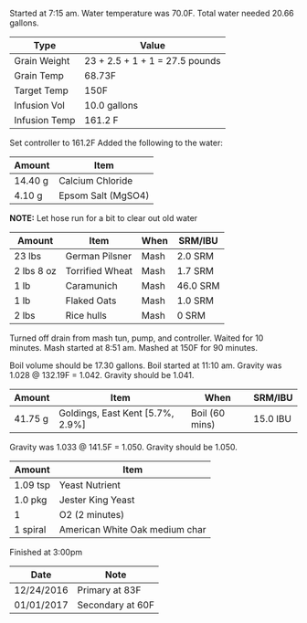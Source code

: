 Started at 7:15 am. Water temperature was 70.0F. Total water needed 20.66 gallons.

Type | Value
--- | ---
Grain Weight | 23 + 2.5 + 1 + 1 = 27.5 pounds
Grain Temp | 68.73F
Target Temp | 150F
Infusion Vol | 10.0 gallons
Infusion Temp | 161.2 F

Set controller to 161.2F
Added the following to the water:

Amount | Item
--- | ---
14.40 g | Calcium Chloride
4.10 g | Epsom Salt (MgSO4)

**NOTE:** Let hose run for a bit to clear out old water

Amount | Item | When | SRM/IBU
--- | --- | --- | ---
23 lbs | German Pilsner | Mash | 2.0 SRM
2 lbs 8 oz | Torrified Wheat | Mash | 1.7 SRM
1 lb | Caramunich | Mash | 46.0 SRM
1 lb | Flaked Oats | Mash | 1.0 SRM
2 lbs | Rice hulls | Mash | 0 SRM

Turned off drain from mash tun, pump, and controller. Waited for 10 minutes.
Mash started at 8:51 am.  Mashed at 150F for 90 minutes.

Boil volume should be 17.30 gallons. Boil started at 11:10 am.
Gravity was 1.028 @ 132.19F = 1.042.  Gravity should be 1.041.

Amount | Item | When | SRM/IBU
--- | --- | --- | ---
41.75 g | Goldings, East Kent [5.7%, 2.9%] | Boil (60 mins) | 15.0 IBU

Gravity was 1.033 @ 141.5F = 1.050. Gravity should be 1.050.

Amount | Item
--- | ---
1.09 tsp | Yeast Nutrient
1.0 pkg | Jester King Yeast
1 | O2 (2 minutes)
1 spiral | American White Oak medium char

Finished at 3:00pm

Date | Note
--- | ---
12/24/2016 | Primary at 83F
01/01/2017 | Secondary at 60F

